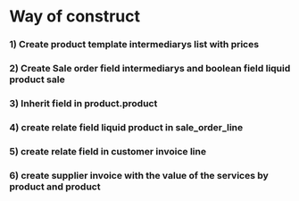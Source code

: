 # Way of construct

### 1) Create product template intermediarys list with prices 
### 2) Create Sale order field intermediarys and boolean field liquid product sale
### 3) Inherit field in product.product
### 4) create relate field liquid product in sale_order_line
### 5) create relate field in customer invoice line
### 6) create supplier invoice with the value of the services by product and product

